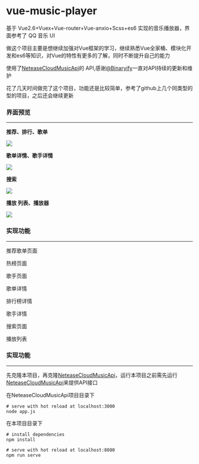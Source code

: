 # vue-music-player

基于 Vue2.6+Vuex+Vue-router+Vue-anxio+Scss+es6 实现的音乐播放器，界面参考了 QQ 音乐 UI

做这个项目主要是想继续加强对Vue框架的学习，继续熟悉Vue全家桶、模块化开发和es6等知识，对Vue的特性有更多的了解，同时不断提升自己的能力

使用了[NeteaseCloudMusicApi](https://binaryify.github.io/NeteaseCloudMusicApi/#/)的 API,感谢[@Binaryify](https://github.com/Binaryify/NeteaseCloudMusicApi)一直对API持续的更新和维护

花了几天时间做完了这个项目，功能还是比较简单，参考了github上几个同类型的型的项目，之后还会继续更新



### 界面预览

---

**推荐、排行、歌单**

![](<https://raw.githubusercontent.com/huJQing/Vue-music-player/master/src/assets/1.jpg>)



**歌单详情、歌手详情**

![](<https://raw.githubusercontent.com/huJQing/Vue-music-player/master/src/assets/2.jpg>)



**搜索**

![](<https://raw.githubusercontent.com/huJQing/Vue-music-player/master/src/assets/3.jpg>)



**播放 列表、播放器**

![](<https://raw.githubusercontent.com/huJQing/Vue-music-player/master/src/assets/4.jpg>)



### 实现功能

------

推荐歌单页面

热榜页面

歌手页面

歌单详情

排行榜详情

歌手详情

搜索页面

播放列表



### 实现功能

---

先克隆本项目，再克隆[NeteaseCloudMusicApi](https://binaryify.github.io/NeteaseCloudMusicApi/#/)，运行本项目之前需先运行[NeteaseCloudMusicApi](https://binaryify.github.io/NeteaseCloudMusicApi/#/)来提供API接口

在NeteaseCloudMusicApi项目目录下

```
# serve with hot reload at localhost:3000
node app.js
```

在本项目目录下

```
# install dependencies
npm install

# serve with hot reload at localhost:8080
npm run serve
```